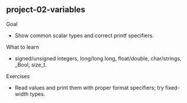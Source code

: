 
## project-02-variables

Goal
- Show common scalar types and correct printf specifiers.

What to learn
- signed/unsigned integers, long/long long, float/double, char/strings, _Bool, size_t.

Exercises
- Read values and print them with proper format specifiers; try fixed-width types.
